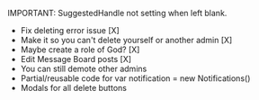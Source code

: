 IMPORTANT: SuggestedHandle not setting when left blank. 
- Fix deleting error issue [X]
- Make it so you can't delete yourself or another admin [X]
- Maybe create a role of God? [X]
- Edit Message Board posts [X]
- You can still demote other admins
- Partial/reusable code for var notification = new Notifications()
- Modals for all delete buttons